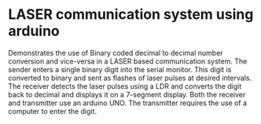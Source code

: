 # LASER communication system using arduino 
Demonstrates the use of Binary coded decimal to decimal number conversion and vice-versa in a LASER based communication system. 
The sender enters a single binary digit into the serial monitor. This digit is converted to binary and sent as flashes of 
laser pulses at desired intervals.
The receiver detects the laser pulses using a LDR and converts the digit back to decimal and displays it on a 7-segment display.
Both the receiver and transmitter use an arduino UNO. The transmitter requires the use of a computer to enter the digit.

